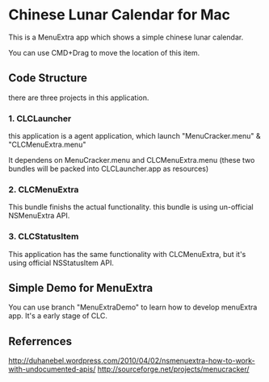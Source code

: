 # Chinese Lunar Calendar for Mac
This is a MenuExtra app which shows a simple chinese lunar calendar.

You can use CMD+Drag to move the location of this item.

## Code Structure
there are three projects in this application.

### 1. CLCLauncher
this application is a agent application, which launch "MenuCracker.menu" & "CLCMenuExtra.menu"

It dependens on MenuCracker.menu and CLCMenuExtra.menu (these two bundles will be packed into CLCLauncher.app as resources)

### 2. CLCMenuExtra
This bundle finishs the actual functionality.
this bundle is using un-official NSMenuExtra API.

### 3. CLCStatusItem
This application has the same functionality with CLCMenuExtra, but it's using official NSStatusItem API.

## Simple Demo for MenuExtra
You can use branch "MenuExtraDemo" to learn how to develop menuExtra app.
It's a early stage of CLC.

## Referrences
http://duhanebel.wordpress.com/2010/04/02/nsmenuextra-how-to-work-with-undocumented-apis/
http://sourceforge.net/projects/menucracker/
